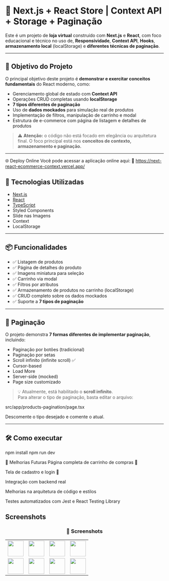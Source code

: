 # 🛒 Next.js + React Store | Context API + Storage + Paginação

Este é um projeto de **loja virtual** construído com **Next.js** e **React**, com foco educacional e técnico no uso de, **Responsividade**, **Context API**, **Hooks**, **armazenamento local** (localStorage) e **diferentes técnicas de paginação**.

---

## 🎯 Objetivo do Projeto

O principal objetivo deste projeto é **demonstrar e exercitar conceitos fundamentais** do React moderno, como:

- Gerenciamento global de estado com **Context API**
- Operações CRUD completas usando **localStorage**
- **7 tipos diferentes de paginação**
- Uso de **dados mockados** para simulação real de produtos
- Implementação de filtros, manipulação de carrinho e modal
- Estrutura de e-commerce com página de listagem e detalhes de produtos

> ⚠️ **Atenção:** o código não está focado em elegância ou arquitetura final. O foco principal está nos **conceitos de contexto, armazenamento e paginação.**

---

🌐 Deploy Online
Você pode acessar a aplicação online aqui:
🔗 https://next-react-ecommerce-context.vercel.app/

## 🚀 Tecnologias Utilizadas

- [Next.js](https://nextjs.org/)
- [React](https://reactjs.org/)
- [TypeScript](https://www.typescriptlang.org/)
- Styled Components
- Slide nas Imagens
- Context 
- LocalStorage

---

## 📦 Funcionalidades

- ✅ Listagem de produtos
- ✅ Página de detalhes do produto
- ✅ Imagens miniatura para seleção
- ✅ Carrinho via modal
- ✅ Filtros por atributos
- ✅ Armazenamento de produtos no carrinho (localStorage)
- ✅ CRUD completo sobre os dados mockados
- ✅ Suporte a **7 tipos de paginação**

---

## 🔁 Paginação

O projeto demonstra **7 formas diferentes de implementar paginação**, incluindo:

- Paginação por botões (tradicional)
- Paginação por setas
- Scroll infinito (infinite scroll) ✅
- Cursor-based
- Load More
- Server-side (mocked)
- Page size customizado

> 💡 Atualmente, está habilitado o **scroll infinito**.  
> Para alterar o tipo de paginação, basta editar o arquivo:

src/app/products-pagination/page.tsx

Descomente o tipo desejado e comente o atual.

---

## 🛠️ Como executar

npm install
npm run dev


🔧 Melhorias Futuras
Página completa de carrinho de compras 🛒

Tela de cadastro e login 🔐

Integração com backend real

Melhorias na arquitetura de código e estilos

Testes automatizados com Jest e React Testing Library


## Screenshots

<h3 align="center">📸 Screenshots</h3>

<table>
  <tr>
    <td><img src="https://github.com/user-attachments/assets/2a0a4098-ec33-4723-b358-bd464a0bab0d" width="50"/></td>
    <td><img src="https://github.com/user-attachments/assets/8b79009c-cab6-4733-81c9-ef3c666093a8" width="50"/></td> 
    <td><img src="https://github.com/user-attachments/assets/6f4a6875-31e0-4763-9b5f-9a3cb9a97d05" width="50"/></td>
    <td><img src="https://github.com/user-attachments/assets/3bacb875-83c8-486f-b69f-c518a2c130fd" width="50"/></td>   
  </tr>
  <tr>
    <td><img src="https://github.com/user-attachments/assets/d659a244-ca86-4802-a70e-f5f6ff4cdfe8" width="50"/></td>
    <td><img src="https://github.com/user-attachments/assets/e745c62b-607e-4972-b1f8-fb44029beda7" width="50"/></td>
    <td><img src="https://github.com/user-attachments/assets/2e5a9bbd-889b-48a1-8a68-4d34cce9fe65" width="50"/></td>
    <td><img src="https://github.com/user-attachments/assets/5d6f7d01-509e-4977-ab65-3888db1d3ed9" width="50"/></td>
  </tr>  
</table>
